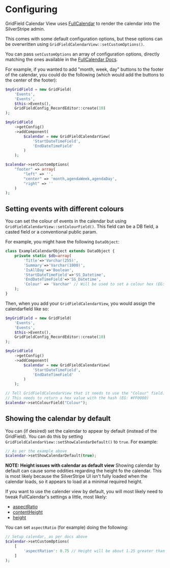 Configuring
===========

GridField Calendar View uses [FullCalendar](https://fullcalendar.io/) to
render the calendar into the SilverStripe admin.

This comes with some default configuration options, but these options can be
overwritten using `GridFieldCalendarView::setCustomOptions()`.

You can pass `setCustomOptions` an array of configuration options, directly 
matching the ones available in the [FullCalendar Docs](https://fullcalendar.io/docs).

For example, if you wanted to add "month, week, day" buttons to the footer
of the calendar, you could do the following (which would add the buttons to 
the center of the footer):

```php
$myGridField = new GridField(
    'Events',
    'Events',
    $this->Events(),
    GridFieldConfig_RecordEditor::create(10)
);

$myGridField
    ->getConfig()
    ->addComponent(
        $calendar = new GridFieldCalendarView(
            'StartDateTimeField',
            'EndDateTimeField'
        )
    );

$calendar->setCustomOptions(
    "footer" => array(
        "left" => '',
        "center" => 'month,agendaWeek,agendaDay',
        "right" => ''
    )
);
```

## Setting events with different colours

You can set the colour of events in the calendar but using
`GridFieldCalendarView::setColourField()`. This field can be a DB field, a casted
field or a conventional public param.

For example, you might have the following `DataObject`:

```php
class ExampleCalendarObject extends DataObject {
    private static $db=array(
        'Title'=>'Varchar(255)',
        'Summary'=>'Varchar(1000)',
        'IsAllDay'=>'Boolean',
        'StartDateTimeField'=>'SS_Datetime',
        'EndDateTimeField'=>'SS_Datetime',
        'Colour' => 'Varchar' // Will be used to set a colour hex (EG: #FF0000)
    );
}
```

Then, when you add your `GridFieldCalendarView`, you would assign the calendarfield
like so:

```php
$myGridField = new GridField(
    'Events',
    'Events',
    $this->Events(),
    GridFieldConfig_RecordEditor::create(10)
);

$myGridField
    ->getConfig()
    ->addComponent(
        $calendar = new GridFieldCalendarView(
            'StartDateTimeField',
            'EndDateTimeField'
        )
    );

// Tell GridFieldCalendarView that it needs to use the "Colour" field.
// This needs to return a hex value with the hash (EG: #FF0000) 
$calendar->setColourField("Colour");
```

## Showing the calendar by default

You can (if desired) set the calendar to appear by default (instead of the
GridField). You can do this by setting `GridFieldCalendarView::setShowCalendarDefault()`
to `true`. For example:

```php
// As per the example above
$calendar->setShowCalendarDefault(true);
```

**NOTE: Height issues with calendar as default view** Showing calendar by default
can cause some oddities regarding the height fo the calendar. This is most likely
because the SilverStripe UI isn't fully loaded when the calendar loads, so it
appears to load at a minimal required height.

If you want to use the calender view by default, you will most likely need to tweak
FullCalendar's settings a little, most likely:

* [aspectRatio](https://fullcalendar.io/docs/aspectRatio)
* [contentHeight](https://fullcalendar.io/docs/contentHeight)
* [height](https://fullcalendar.io/docs/height)

You can set `aspectRatio` (for example) doing the following:

```php
// Setup calendar, as per docs above
$calendar->setCustomOptions(
    [
        'aspectRation': 0.75 // Height will be about 1.25 greater than width
    ]
);
```